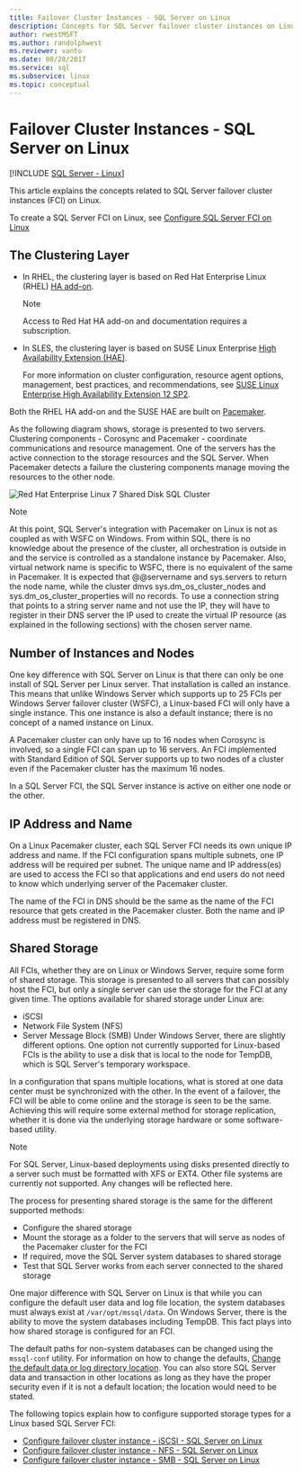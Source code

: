 ```yaml
---
title: Failover Cluster Instances - SQL Server on Linux
description: Concepts for SQL Server failover cluster instances on Linux include the clustering layer, number of instances, IP address and name, and shared storage.
author: rwestMSFT
ms.author: randolphwest
ms.reviewer: vanto
ms.date: 08/28/2017
ms.service: sql
ms.subservice: linux
ms.topic: conceptual
---
```


# Failover Cluster Instances - SQL Server on Linux

[!INCLUDE [SQL Server - Linux](../includes/applies-to-version/sql-linux.md)]

This article explains the concepts related to SQL Server failover cluster instances (FCI) on Linux. 

To create a SQL Server FCI on Linux, see [Configure SQL Server FCI on Linux](sql-server-linux-shared-disk-cluster-configure.md)

## The Clustering Layer

* In RHEL, the clustering layer is based on Red Hat Enterprise Linux (RHEL) [HA add-on](https://access.redhat.com/documentation/en-us/red_hat_enterprise_linux/7/pdf/high_availability_add-on_overview/red_hat_enterprise_linux-7-high_availability_add-on_overview-en-us.pdf). 

    > [!NOTE] 
    > Access to Red Hat HA add-on and documentation requires a subscription. 

* In SLES, the clustering layer is based on SUSE Linux Enterprise [High Availability Extension (HAE)](https://www.suse.com/products/highavailability).

    For more information on cluster configuration, resource agent options, management, best practices, and recommendations, see [SUSE Linux Enterprise High Availability Extension 12 SP2](https://www.suse.com/documentation/sle-ha-12/index.html).

Both the RHEL HA add-on and the SUSE HAE are built on [Pacemaker](https://clusterlabs.org/).

As the following diagram shows, storage is presented to two servers. Clustering components - Corosync and Pacemaker - coordinate communications and resource management. One of the servers has the active connection to the storage resources and the SQL Server. When Pacemaker detects a failure the clustering components manage moving the resources to the other node.  

![Red Hat Enterprise Linux 7 Shared Disk SQL Cluster](./media/sql-server-linux-shared-disk-cluster-red-hat-7-configure/LinuxCluster.png) 


> [!NOTE]
> At this point, SQL Server's integration with Pacemaker on Linux is not as coupled as with WSFC on Windows. From within SQL, there is no knowledge about the presence of the cluster, all orchestration is outside in and the service is controlled as a standalone instance by Pacemaker. Also, virtual network name is specific to WSFC, there is no equivalent of the same in Pacemaker. It is expected that @@servername and sys.servers to return the node name, while the cluster dmvs sys.dm_os_cluster_nodes and sys.dm_os_cluster_properties will no records. To use a connection string that points to a string server name and not use the IP, they will have to register in their DNS server the IP used to create the virtual IP resource (as explained in the following sections) with the chosen server name.

## Number of Instances and Nodes

One key difference with SQL Server on Linux is that there can only be one install of SQL Server per Linux server. That installation is called an instance. This means that unlike Windows Server which supports up to 25 FCIs per Windows Server failover cluster (WSFC), a Linux-based FCI will only have a single instance. This one instance is also a default instance; there is no concept of a named instance on Linux. 

A Pacemaker cluster can only have up to 16 nodes when Corosync is involved, so a single FCI can span up to 16 servers. An FCI implemented with Standard Edition of SQL Server supports up to two nodes of a cluster even if the Pacemaker cluster has the maximum 16 nodes.

In a SQL Server FCI, the SQL Server instance is active on either one node or the other.

## IP Address and Name
On a Linux Pacemaker cluster, each SQL Server FCI needs its own unique IP address and name. If the FCI configuration spans multiple subnets, one IP address will be required per subnet. The unique name and IP address(es) are used to access the FCI so that applications and end users do not need to know which underlying server of the Pacemaker cluster.

The name of the FCI in DNS should be the same as the name of the FCI resource that gets created in the Pacemaker cluster.
Both the name and IP address must be registered in DNS.

## Shared Storage
All FCIs, whether they are on Linux or Windows Server, require some form of shared storage. This storage is presented to all servers that can possibly host the FCI, but only a single server can use the storage for the FCI at any given time. The options available for shared storage under Linux are:

- iSCSI
- Network File System (NFS)
- Server Message Block (SMB)
Under Windows Server, there are slightly different options. One option not currently supported for Linux-based FCIs is the ability to use a disk that is local to the node for TempDB, which is SQL Server's temporary workspace.

In a configuration that spans multiple locations, what is stored at one data center must be synchronized with the other. In the event of a failover, the FCI will be able to come online and the storage is seen to be the same. Achieving this will require some external method for storage replication, whether it is done via the underlying storage hardware or some software-based utility. 

>[!NOTE]
>For SQL Server, Linux-based deployments using disks presented directly to a server such must be formatted with XFS or EXT4. Other file systems are currently not supported. Any changes will be reflected here.

The process for presenting shared storage is the same for the different supported methods:

- Configure the shared storage
- Mount the storage as a folder to the servers that will serve as nodes of the Pacemaker cluster for the FCI
- If required, move the SQL Server system databases to shared storage
- Test that SQL Server works from each server connected to the shared storage

One major difference with SQL Server on Linux is that while you can configure the default user data and log file location, the system databases must always exist at `/var/opt/mssql/data`. On Windows Server, there is the ability to move the system databases including TempDB. This fact plays into how shared storage is configured for an FCI.

The default paths for non-system databases can be changed using the `mssql-conf` utility. For information on how to change the defaults, [Change the default data or log directory location](sql-server-linux-configure-mssql-conf.md#datadir). You can also store SQL Server data and transaction in other locations as long as they have the proper security even if it is not a default location; the location would need to be stated.

The following topics explain how to configure supported storage types for a Linux based SQL Server FCI:

- [Configure failover cluster instance - iSCSI - SQL Server on Linux](sql-server-linux-shared-disk-cluster-configure-iscsi.md)
- [Configure failover cluster instance - NFS - SQL Server on Linux](sql-server-linux-shared-disk-cluster-configure-nfs.md)
- [Configure failover cluster instance - SMB - SQL Server on Linux](sql-server-linux-shared-disk-cluster-configure-smb.md)
